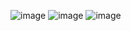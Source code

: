 ![image](https://github.com/user-attachments/assets/53ad44d0-b16d-49eb-ab55-038f3193e0f9)
![image](https://github.com/user-attachments/assets/0200ca6e-fbbd-4909-b1a3-e6a80650a768)
![image](https://github.com/user-attachments/assets/1b07a3aa-8ede-4291-b112-3f3c8ab289dc)
